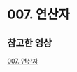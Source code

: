 # 007. 연산자

##

## 참고한 영상
[007. 연산자](https://www.youtube.com/watch?v=_5ua5OgNud4&list=PLiZvlxkcLhakQwbPjkyfuHFy1IVG-VXrP&index=7)

